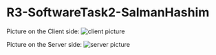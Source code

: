 # R3-SoftwareTask2-SalmanHashim

Picture on the Client side:
![client picture](https://user-images.githubusercontent.com/19658328/138537495-9d6887f4-863d-41a8-9f26-1cb48f74e155.png)

Picture on the Server side:
![server picture](https://user-images.githubusercontent.com/19658328/138537497-bad5228d-1a30-49ec-99b9-b21bd410b7f3.png)
